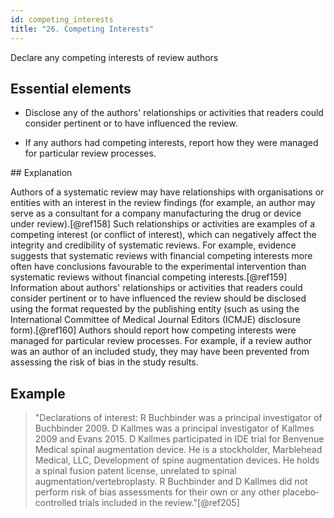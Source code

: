 ```yaml
---
id: competing_interests
title: "26. Competing Interests"
---
```


Declare any competing interests of review authors

## Essential elements

-   Disclose any of the authors' relationships or activities that
    readers could consider pertinent or to have influenced the review.

-   If any authors had competing interests, report how they were managed
    for particular review processes.

## Explanation

Authors of a systematic review may have relationships
with organisations or entities with an interest in the review findings
(for example, an author may serve as a consultant for a company
manufacturing the drug or device under review).[@ref158] Such
relationships or activities are examples of a competing interest (or
conflict of interest), which can negatively affect the integrity and
credibility of systematic reviews. For example, evidence suggests that
systematic reviews with financial competing interests more often have
conclusions favourable to the experimental intervention than systematic
reviews without financial competing interests.[@ref159] Information
about authors' relationships or activities that readers could consider
pertinent or to have influenced the review should be disclosed using the
format requested by the publishing entity (such as using the
International Committee of Medical Journal Editors (ICMJE) disclosure
form).[@ref160] Authors should report how competing interests were
managed for particular review processes. For example, if a review author
was an author of an included study, they may have been prevented from
assessing the risk of bias in the study results.

## Example

> "Declarations of interest: R Buchbinder was a principal investigator of
Buchbinder 2009. D Kallmes was a principal investigator of Kallmes 2009
and Evans 2015. D Kallmes participated in IDE trial for Benvenue Medical
spinal augmentation device. He is a stockholder, Marblehead Medical,
LLC, Development of spine augmentation devices. He holds a spinal fusion
patent license, unrelated to spinal augmentation/vertebroplasty. R
Buchbinder and D Kallmes did not perform risk of bias assessments for
their own or any other placebo‐controlled trials included in the
review."[@ref205]
